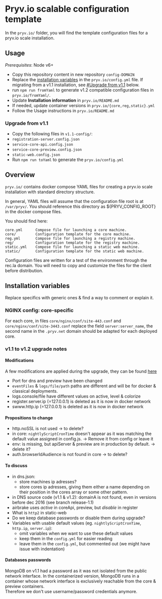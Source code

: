 # Pryv.io scalable configuration template

In the `pryv.io/` folder, you will find the template configuration files for a pryv.io scale installation.
 
 
## Usage

*Prerequisites*: Node v6+

* Copy this repository content in new repository `config-DOMAIN`
* Replace the [installation variables](#installation-variables) in the `pryv.io/config.yml` file. If migrating from a v1.1 installation, see [#Upgrade from v1.1](#upgrade-from-v11) below.
* run `npm run fromYaml` to generate v1.2 compatible configuration files in `pryv.io/fromYaml/`.
* Update **Installation information** in `pryv.io/README.md`
* If needed, update container versions in `pryv.io/{core,reg,static}.yml`
* Follow the Usage instructions in `pryv.io/README.md`


### Upgrade from v1.1

* Copy the following files in `v1.1-config/`:
 * `registration-server.config.json`
 * `service-core-api.config.json`
 * `service-core-preview.config.json`
 * `static-web.config.json`
* Run `npm run toYaml` to generate the `pryv.io/config.yml`


## Overview

`pryv.io/` contains docker compose YAML files for creating a pryv.io scale
installation with standard directory structure. 

In general, YAML files will assume that the configuration file root is at 
`/var/pryv/`. You should reference this directory as ${PRYV_CONFIG_ROOT} in the
docker compose files. 

You should find here: 

    core.yml      Compose file for launching a core machine.
    core/         Configuration template for the core machine. 
    reg.yml       Compose file for launching a registry machine. 
    reg/          Configuration template for the registry machine. 
    static.yml    Compose file for launching a static web machine. 
    static/       Configuration template for the static web machine. 
    
Configuration files are written for a test of the environment through the rec.la
domain. You will need to copy and customize the files for the client before
distribution. 


## Installation variables

Replace specifics with generic ones & find a way to comment or explain it.

### NGINX config: core-specific

For each core, in files `core/nginx/conf/site-443.conf` and `core/nginx/conf/site-3443.conf` replace the field `server:server_name`, the second name in the `.pryv.net` domain should be adapted for each deployed core.


### v1.1 to v1.2 upgrade notes

#### Modifications

A few modifications are applied during the upgrade, they can be found [here](https://github.com/pryv/config-template-pryv.io-scale/blob/master/src/yaml-to-v1.2.js#L149)

* Port for dns and preview have been changed
* `eventFiles` & `logs/file/path` paths are different and will be for docker & classical deployments.
* logs.console/file have different values on active, level & colorize
* register.server.ip (=127.0.0.1) is deleted as it is now in docker network
* swww.http.ip (=127.0.0.1) is deleted as it is now in docker network


#### Propositions to change

* http.noSSL is not used -> to delete?
* in core: `nightlyScriptCronTime` doesn't appear as it was matching the default value assigned in config.js. -> Remove it from config or leave it 
* env: is missing, but apiServer & preview are in production by default. -> delete it?
* auth.browserIdAudience is not found in core -> to delete?


#### To discuss

* in dns.json: 
	* store machines ip adresses?  
	* store cores ip adresses, giving them either a name depending on their position in the cores array or some other pattern.
* in DNS source code (v1.1 & v1.2): domainA is not found, even in versions before dec 2016 (see branch release-1.1)
* airbrake uses *active* in coreApi, preview, but *disable* in register
* What is `http2` in static-web
* Do we keep database passwords or disable them during upgrade?
* Variables with usable default values (eg. `nightlyScriptCronTime`, `http.ip`, `server.ip`): 
	* omit variables when we want to use these default values  
	* keep them in the `config.yml` for easier reading  
	* leave them in the `config.yml`, but commented out (we might have issue with indentation)


#### Databases passwords

MongoDB on v1.1 had a password as it was not isolated from the public network interface. In the containerized version,
MongoDB runs in a container whose network interface is exclusively reachable from the core & preview containers.  
Therefore we don't use username/password credentials anymore.
